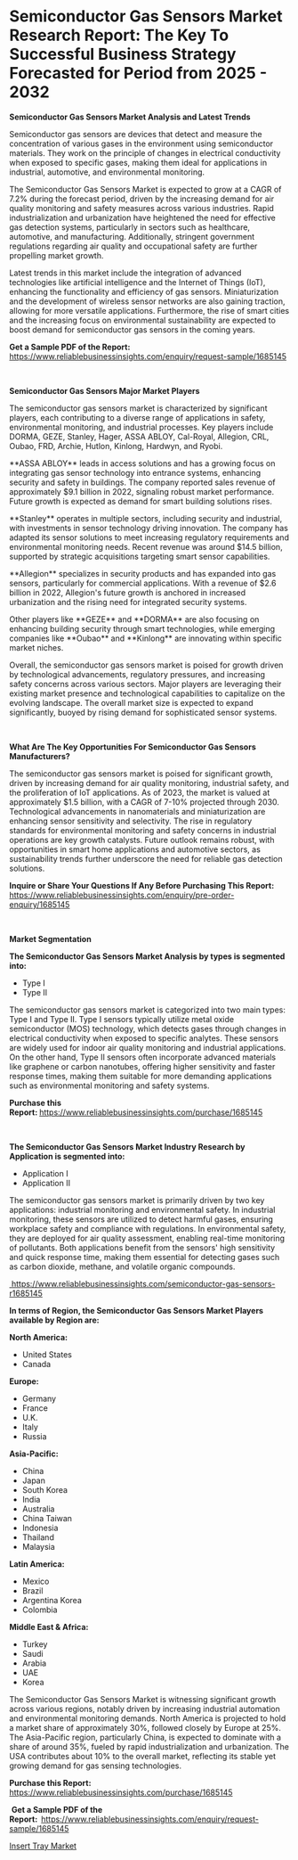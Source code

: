 <p><h1>Semiconductor Gas Sensors Market Research Report: The Key To Successful Business Strategy Forecasted for Period from 2025 - 2032</h1></p><p><strong>Semiconductor Gas Sensors Market Analysis and Latest Trends</strong></p>
<p><p>Semiconductor gas sensors are devices that detect and measure the concentration of various gases in the environment using semiconductor materials. They work on the principle of changes in electrical conductivity when exposed to specific gases, making them ideal for applications in industrial, automotive, and environmental monitoring.</p><p>The Semiconductor Gas Sensors Market is expected to grow at a CAGR of 7.2% during the forecast period, driven by the increasing demand for air quality monitoring and safety measures across various industries. Rapid industrialization and urbanization have heightened the need for effective gas detection systems, particularly in sectors such as healthcare, automotive, and manufacturing. Additionally, stringent government regulations regarding air quality and occupational safety are further propelling market growth.</p><p>Latest trends in this market include the integration of advanced technologies like artificial intelligence and the Internet of Things (IoT), enhancing the functionality and efficiency of gas sensors. Miniaturization and the development of wireless sensor networks are also gaining traction, allowing for more versatile applications. Furthermore, the rise of smart cities and the increasing focus on environmental sustainability are expected to boost demand for semiconductor gas sensors in the coming years.</p></p>
<p><strong>Get a Sample PDF of the Report:&nbsp;</strong> <a href="https://www.reliablebusinessinsights.com/enquiry/request-sample/1685145?utm_campaign=3113&utm_medium=2&utm_source=Github&utm_content=ia&utm_term=26032025&utm_id=semiconductor-gas-sensors">https://www.reliablebusinessinsights.com/enquiry/request-sample/1685145</a></p>
<p>&nbsp;</p>
<p><strong>Semiconductor Gas Sensors Major Market Players</strong></p>
<p><p>The semiconductor gas sensors market is characterized by significant players, each contributing to a diverse range of applications in safety, environmental monitoring, and industrial processes. Key players include DORMA, GEZE, Stanley, Hager, ASSA ABLOY, Cal-Royal, Allegion, CRL, Oubao, FRD, Archie, Hutlon, Kinlong, Hardwyn, and Ryobi.</p><p>**ASSA ABLOY** leads in access solutions and has a growing focus on integrating gas sensor technology into entrance systems, enhancing security and safety in buildings. The company reported sales revenue of approximately $9.1 billion in 2022, signaling robust market performance. Future growth is expected as demand for smart building solutions rises.</p><p>**Stanley** operates in multiple sectors, including security and industrial, with investments in sensor technology driving innovation. The company has adapted its sensor solutions to meet increasing regulatory requirements and environmental monitoring needs. Recent revenue was around $14.5 billion, supported by strategic acquisitions targeting smart sensor capabilities.</p><p>**Allegion** specializes in security products and has expanded into gas sensors, particularly for commercial applications. With a revenue of $2.6 billion in 2022, Allegion's future growth is anchored in increased urbanization and the rising need for integrated security systems.</p><p>Other players like **GEZE** and **DORMA** are also focusing on enhancing building security through smart technologies, while emerging companies like **Oubao** and **Kinlong** are innovating within specific market niches.</p><p>Overall, the semiconductor gas sensors market is poised for growth driven by technological advancements, regulatory pressures, and increasing safety concerns across various sectors. Major players are leveraging their existing market presence and technological capabilities to capitalize on the evolving landscape. The overall market size is expected to expand significantly, buoyed by rising demand for sophisticated sensor systems.</p></p>
<p>&nbsp;</p>
<p><strong>What Are The Key Opportunities For Semiconductor Gas Sensors Manufacturers?</strong></p>
<p><p>The semiconductor gas sensors market is poised for significant growth, driven by increasing demand for air quality monitoring, industrial safety, and the proliferation of IoT applications. As of 2023, the market is valued at approximately $1.5 billion, with a CAGR of 7-10% projected through 2030. Technological advancements in nanomaterials and miniaturization are enhancing sensor sensitivity and selectivity. The rise in regulatory standards for environmental monitoring and safety concerns in industrial operations are key growth catalysts. Future outlook remains robust, with opportunities in smart home applications and automotive sectors, as sustainability trends further underscore the need for reliable gas detection solutions.</p></p>
<p><strong>Inquire or Share Your Questions If Any Before Purchasing This Report:</strong> <a href="https://www.reliablebusinessinsights.com/enquiry/pre-order-enquiry/1685145?utm_campaign=3113&utm_medium=2&utm_source=Github&utm_content=ia&utm_term=26032025&utm_id=semiconductor-gas-sensors">https://www.reliablebusinessinsights.com/enquiry/pre-order-enquiry/1685145</a></p>
<p>&nbsp;</p>
<p><strong>Market Segmentation</strong></p>
<p><strong>The Semiconductor Gas Sensors Market Analysis by types is segmented into:</strong></p>
<p><ul><li>Type I</li><li>Type II</li></ul></p>
<p><p>The semiconductor gas sensors market is categorized into two main types: Type I and Type II. Type I sensors typically utilize metal oxide semiconductor (MOS) technology, which detects gases through changes in electrical conductivity when exposed to specific analytes. These sensors are widely used for indoor air quality monitoring and industrial applications. On the other hand, Type II sensors often incorporate advanced materials like graphene or carbon nanotubes, offering higher sensitivity and faster response times, making them suitable for more demanding applications such as environmental monitoring and safety systems.</p></p>
<p><strong>Purchase this Report:&nbsp;</strong><a href="https://www.reliablebusinessinsights.com/purchase/1685145?utm_campaign=3113&utm_medium=2&utm_source=Github&utm_content=ia&utm_term=26032025&utm_id=semiconductor-gas-sensors">https://www.reliablebusinessinsights.com/purchase/1685145</a></p>
<p>&nbsp;</p>
<p><strong>The Semiconductor Gas Sensors Market Industry Research by Application is segmented into:</strong></p>
<p><ul><li>Application I</li><li>Application II</li></ul></p>
<p><p>The semiconductor gas sensors market is primarily driven by two key applications: industrial monitoring and environmental safety. In industrial monitoring, these sensors are utilized to detect harmful gases, ensuring workplace safety and compliance with regulations. In environmental safety, they are deployed for air quality assessment, enabling real-time monitoring of pollutants. Both applications benefit from the sensors' high sensitivity and quick response time, making them essential for detecting gases such as carbon dioxide, methane, and volatile organic compounds.</p></p>
<p><a href="https://www.reliablebusinessinsights.com/semiconductor-gas-sensors-r1685145?utm_campaign=3113&utm_medium=2&utm_source=Github&utm_content=ia&utm_term=26032025&utm_id=semiconductor-gas-sensors">&nbsp;https://www.reliablebusinessinsights.com/semiconductor-gas-sensors-r1685145</a></p>
<p><strong>In terms of Region, the Semiconductor Gas Sensors Market Players available by Region are:</strong></p>
<p>
    <p> <strong> North America: </strong>
        <ul>
            <li>United States</li>
            <li>Canada</li>
        </ul>
        </p> 
    <p> <strong> Europe: </strong>
        <ul>
            <li>Germany</li>
            <li>France</li>
            <li>U.K.</li>
            <li>Italy</li>
            <li>Russia</li>
        </ul>
        </p> 
    <p> <strong> Asia-Pacific: </strong>
        <ul>
            <li>China</li>
            <li>Japan</li>
            <li>South Korea</li>
            <li>India</li>
            <li>Australia</li>
            <li>China Taiwan</li>
            <li>Indonesia</li>
            <li>Thailand</li>
            <li>Malaysia</li>
        </ul>
        </p> 
    <p> <strong> Latin America: </strong>
        <ul>
            <li>Mexico</li>
            <li>Brazil</li>
            <li>Argentina Korea</li>
            <li>Colombia</li>
        </ul>
        </p> 
    <p> <strong> Middle East & Africa: </strong>
        <ul>
            <li>Turkey</li>
            <li>Saudi</li>
            <li>Arabia</li>
            <li>UAE</li>
            <li>Korea</li>
        </ul>
    </p>
    </p>
<p><p>The Semiconductor Gas Sensors Market is witnessing significant growth across various regions, notably driven by increasing industrial automation and environmental monitoring demands. North America is projected to hold a market share of approximately 30%, followed closely by Europe at 25%. The Asia-Pacific region, particularly China, is expected to dominate with a share of around 35%, fueled by rapid industrialization and urbanization. The USA contributes about 10% to the overall market, reflecting its stable yet growing demand for gas sensing technologies.</p></p>
<p><strong>Purchase this Report: </strong><a href="https://www.reliablebusinessinsights.com/purchase/1685145?utm_campaign=3113&utm_medium=2&utm_source=Github&utm_content=ia&utm_term=26032025&utm_id=semiconductor-gas-sensors">https://www.reliablebusinessinsights.com/purchase/1685145</a></p>
<p>&nbsp;<strong>Get a Sample PDF of the Report:&nbsp;&nbsp;</strong><a href="https://www.reliablebusinessinsights.com/enquiry/request-sample/1685145?utm_campaign=3113&utm_medium=2&utm_source=Github&utm_content=ia&utm_term=26032025&utm_id=semiconductor-gas-sensors">https://www.reliablebusinessinsights.com/enquiry/request-sample/1685145</a></p>
<p><strong></strong></p>
<p><p><a href="https://github.com/elodielamto06/Market-Research-Report-List-1/blob/main/insert-tray-market.md?utm_campaign=3113&utm_medium=2&utm_source=Github&utm_content=ia&utm_term=26032025&utm_id=semiconductor-gas-sensors">Insert Tray Market</a></p></p>